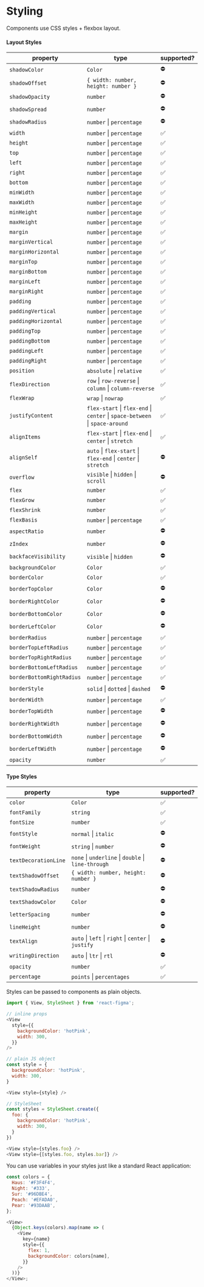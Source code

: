# Styling

Components use CSS styles + flexbox layout.

#### Layout Styles

| property                  | type                                                                                        | supported? |
| ------------------------- | ------------------------------------------------------------------------------------------- | ---------- |
| `shadowColor`             | `Color`                                                                                     | ⛔         |
| `shadowOffset`            | `{ width: number, height: number }`                                                         | ⛔         |
| `shadowOpacity`           | `number`                                                                                    | ⛔         |
| `shadowSpread`            | `number`                                                                                    | ⛔         |
| `shadowRadius`            | `number` &#124; `percentage`                                                                | ⛔         |
| `width`                   | `number` &#124; `percentage`                                                                | ✅         |
| `height`                  | `number` &#124; `percentage`                                                                | ✅         |
| `top`                     | `number` &#124; `percentage`                                                                | ✅         |
| `left`                    | `number` &#124; `percentage`                                                                | ✅         |
| `right`                   | `number` &#124; `percentage`                                                                | ✅         |
| `bottom`                  | `number` &#124; `percentage`                                                                | ✅         |
| `minWidth`                | `number` &#124; `percentage`                                                                | ✅         |
| `maxWidth`                | `number` &#124; `percentage`                                                                | ✅         |
| `minHeight`               | `number` &#124; `percentage`                                                                | ✅         |
| `maxHeight`               | `number` &#124; `percentage`                                                                | ✅         |
| `margin`                  | `number` &#124; `percentage`                                                                | ✅         |
| `marginVertical`          | `number` &#124; `percentage`                                                                | ✅         |
| `marginHorizontal`        | `number` &#124; `percentage`                                                                | ✅         |
| `marginTop`               | `number` &#124; `percentage`                                                                | ✅         |
| `marginBottom`            | `number` &#124; `percentage`                                                                | ✅         |
| `marginLeft`              | `number` &#124; `percentage`                                                                | ✅         |
| `marginRight`             | `number` &#124; `percentage`                                                                | ✅         |
| `padding`                 | `number` &#124; `percentage`                                                                | ✅         |
| `paddingVertical`         | `number` &#124; `percentage`                                                                | ✅         |
| `paddingHorizontal`       | `number` &#124; `percentage`                                                                | ✅         |
| `paddingTop`              | `number` &#124; `percentage`                                                                | ✅         |
| `paddingBottom`           | `number` &#124; `percentage`                                                                | ✅         |
| `paddingLeft`             | `number` &#124; `percentage`                                                                | ✅         |
| `paddingRight`            | `number` &#124; `percentage`                                                                | ✅         |
| `position`                | `absolute` &#124; `relative`                                                                | ✅         |
| `flexDirection`           | `row` &#124; `row-reverse` &#124; `column` &#124; `column-reverse`                          | ✅         |
| `flexWrap`                | `wrap` &#124; `nowrap`                                                                      | ✅         |
| `justifyContent`          | `flex-start` &#124; `flex-end` &#124; `center` &#124; `space-between` &#124; `space-around` | ✅         |
| `alignItems`              | `flex-start` &#124; `flex-end` &#124; `center` &#124; `stretch`                             | ✅         |
| `alignSelf`               | `auto` &#124; `flex-start` &#124; `flex-end` &#124; `center` &#124; `stretch`               | ⛔         |
| `overflow`                | `visible` &#124; `hidden` &#124; `scroll`                                                   | ⛔         |
| `flex`                    | `number`                                                                                    | ✅         |
| `flexGrow`                | `number`                                                                                    | ✅         |
| `flexShrink`              | `number`                                                                                    | ✅         |
| `flexBasis`               | `number` &#124; `percentage`                                                                | ✅         |
| `aspectRatio`             | `number`                                                                                    | ⛔️         |
| `zIndex`                  | `number`                                                                                    | ⛔         |
| `backfaceVisibility`      | `visible` &#124; `hidden`                                                                   | ⛔️         |
| `backgroundColor`         | `Color`                                                                                     | ✅         |
| `borderColor`             | `Color`                                                                                     | ✅         |
| `borderTopColor`          | `Color`                                                                                     | ⛔         |
| `borderRightColor`        | `Color`                                                                                     | ⛔         |
| `borderBottomColor`       | `Color`                                                                                     | ⛔         |
| `borderLeftColor`         | `Color`                                                                                     | ⛔         |
| `borderRadius`            | `number` &#124; `percentage`                                                                | ✅         |
| `borderTopLeftRadius`     | `number` &#124; `percentage`                                                                | ✅         |
| `borderTopRightRadius`    | `number` &#124; `percentage`                                                                | ✅         |
| `borderBottomLeftRadius`  | `number` &#124; `percentage`                                                                | ✅         |
| `borderBottomRightRadius` | `number` &#124; `percentage`                                                                | ✅         |
| `borderStyle`             | `solid` &#124; `dotted` &#124; `dashed`                                                     | ⛔         |
| `borderWidth`             | `number` &#124; `percentage`                                                                | ✅         |
| `borderTopWidth`          | `number` &#124; `percentage`                                                                | ⛔         |
| `borderRightWidth`        | `number` &#124; `percentage`                                                                | ⛔         |
| `borderBottomWidth`       | `number` &#124; `percentage`                                                                | ⛔         |
| `borderLeftWidth`         | `number` &#124; `percentage`                                                                | ⛔         |
| `opacity`                 | `number`                                                                                    | ✅         |

#### Type Styles

| property             | type                                                                 | supported? |
| -------------------- | -------------------------------------------------------------------- | ---------- |
| `color`              | `Color`                                                              | ✅         |
| `fontFamily`         | `string`                                                             | ✅         |
| `fontSize`           | `number`                                                             | ✅         |
| `fontStyle`          | `normal` &#124; `italic`                                             | ⛔         |
| `fontWeight`         | `string` &#124; `number`                                             | ⛔         |
| `textDecorationLine` | `none` &#124; `underline` &#124; `double` &#124; `line-through`      | ⛔         |
| `textShadowOffset`   | `{ width: number, height: number }`                                  | ⛔         |
| `textShadowRadius`   | `number`                                                             | ⛔         |
| `textShadowColor`    | `Color`                                                              | ⛔         |
| `letterSpacing`      | `number`                                                             | ⛔         |
| `lineHeight`         | `number`                                                             | ⛔         |
| `textAlign`          | `auto` &#124; `left` &#124; `right` &#124; `center` &#124; `justify` | ⛔         |
| `writingDirection`   | `auto` &#124; `ltr` &#124; `rtl`                                     | ⛔️        |
| `opacity`            | `number`                                                             | ✅         |
| `percentage`         | `points` &#124; `percentages`                                        | ✅         |

Styles can be passed to components as plain objects.

```js
import { View, StyleSheet } from 'react-figma';

// inline props
<View
  style={{
    backgroundColor: 'hotPink',
    width: 300,
  }}
/>

// plain JS object
const style = {
  backgroundColor: 'hotPink',
  width: 300,
}

<View style={style} />

// StyleSheet
const styles = StyleSheet.create({
  foo: {
    backgroundColor: 'hotPink',
    width: 300,
  }
})

<View style={styles.foo} />
<View style={[styles.foo, styles.bar]} />
```

You can use variables in your styles just like a standard React application:

```javascript
const colors = {
  Haus: '#F3F4F4',
  Night: '#333',
  Sur: '#96DBE4',
  Peach: '#EFADA0',
  Pear: '#93DAAB',
};

<View>
  {Object.keys(colors).map(name => (
    <View
      key={name}
      style={{
        flex: 1,
        backgroundColor: colors[name],
      }}
    />
  ))}
</View>;
```
